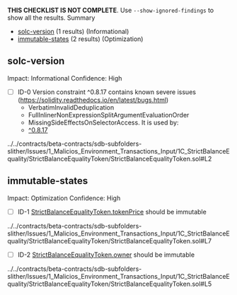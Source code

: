**THIS CHECKLIST IS NOT COMPLETE**. Use `--show-ignored-findings` to show all the results.
Summary
 - [solc-version](#solc-version) (1 results) (Informational)
 - [immutable-states](#immutable-states) (2 results) (Optimization)
## solc-version
Impact: Informational
Confidence: High
 - [ ] ID-0
Version constraint ^0.8.17 contains known severe issues (https://solidity.readthedocs.io/en/latest/bugs.html)
	- VerbatimInvalidDeduplication
	- FullInlinerNonExpressionSplitArgumentEvaluationOrder
	- MissingSideEffectsOnSelectorAccess.
It is used by:
	- [^0.8.17](../../contracts/beta-contracts/sdb-subfolders-slither/Issues/1_Malicios_Environment_Transactions_Input/1C_StrictBalanceEquality/StrictBalanceEqualityToken/StrictBalanceEqualityToken.sol#L2)

../../contracts/beta-contracts/sdb-subfolders-slither/Issues/1_Malicios_Environment_Transactions_Input/1C_StrictBalanceEquality/StrictBalanceEqualityToken/StrictBalanceEqualityToken.sol#L2


## immutable-states
Impact: Optimization
Confidence: High
 - [ ] ID-1
[StrictBalanceEqualityToken.tokenPrice](../../contracts/beta-contracts/sdb-subfolders-slither/Issues/1_Malicios_Environment_Transactions_Input/1C_StrictBalanceEquality/StrictBalanceEqualityToken/StrictBalanceEqualityToken.sol#L7) should be immutable 

../../contracts/beta-contracts/sdb-subfolders-slither/Issues/1_Malicios_Environment_Transactions_Input/1C_StrictBalanceEquality/StrictBalanceEqualityToken/StrictBalanceEqualityToken.sol#L7


 - [ ] ID-2
[StrictBalanceEqualityToken.owner](../../contracts/beta-contracts/sdb-subfolders-slither/Issues/1_Malicios_Environment_Transactions_Input/1C_StrictBalanceEquality/StrictBalanceEqualityToken/StrictBalanceEqualityToken.sol#L5) should be immutable 

../../contracts/beta-contracts/sdb-subfolders-slither/Issues/1_Malicios_Environment_Transactions_Input/1C_StrictBalanceEquality/StrictBalanceEqualityToken/StrictBalanceEqualityToken.sol#L5


